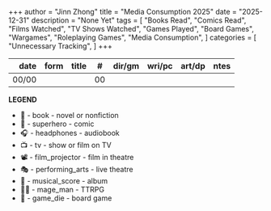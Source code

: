 +++ 
author = "Jinn Zhong" 
title = "Media Consumption 2025" 
date = "2025-12-31" 
description = "None Yet"
tags = [
    "Books Read",
    "Comics Read",
    "Films Watched", 
    "TV Shows Watched",
    "Games Played",
    "Board Games",
    "Wargames",
    "Roleplaying Games",
    "Media Consumption",
]
categories = [
    "Unnecessary Tracking",
]
+++

| date | form | title | # | dir/gm | wri/pc | art/dp | ntes |
| ---: | :---:| :---  | :---: | :--- | :--- | :--- | :--- |
|00/00 |      |       |00|   |   |   |   |


**LEGEND**
* 📖 - book - novel or nonfiction
* 🦸 - superhero - comic
* 🎧 - headphones - audiobook
* 📺 - tv - show or film on TV
* 📽️ - film_projector - film in theatre
* 🎭 - performing_arts - live theatre
* 🎼 - musical_score - album
* 🧙‍♂️ - mage_man - TTRPG
* 🎲 - game_die - board game



